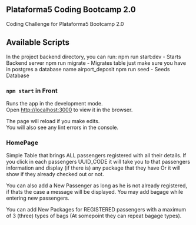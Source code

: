 ## Plataforma5 Coding Bootcamp 2.0

Coding Challenge for Plataforma5 Bootcamp 2.0

## Available Scripts

In the project backend directory, you can run:
npm run start:dev - Starts Backend server
npm run migrate - Migrates table just make sure you have in postgres a database name airport_deposit
npm run seed - Seeds Database

### `npm start` in Front

Runs the app in the development mode.<br />
Open [http://localhost:3000](http://localhost:3000) to view it in the browser.

The page will reload if you make edits.<br />
You will also see any lint errors in the console.

### HomePage

Simple Table that brings ALL passengers registered with all their details.
If you click in each passengers UUID_CODE it will take you to that passengers information and display (if there is) any package that they have
Or it will show if they already checked out or not.

You can also add a New Passenger as long as he is not already registered, if thats the case a message will be displayed. You may add bagage while entering new passengers.

You can add New Packages for REGISTERED passengers with a maximum of 3 (three) types of bags (At somepoint they can repeat bagage types).
